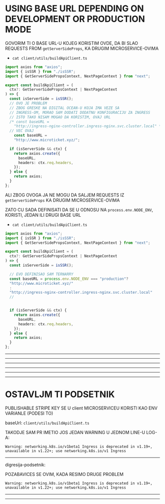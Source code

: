 # USING BASE URL DEPENDING ON DEVELOPMENT OR PRODUCTION MODE

GOVORIM TI O BASE URL-U KOJEG KORISTIM OVDE, DA BI SLAO REQUESTS FROM `getServerSideProps`, KA DRUGIM MICROSERVICE-OVIMA

- `cat client/utils/buildApiClient.ts`

```ts
import axios from "axios";
import { isSSR } from "./isSSR";
import { GetServerSidePropsContext, NextPageContext } from "next";

export const buildApiClient = (
  ctx?: GetServerSidePropsContext | NextPageContext
) => {
  const isServerSide = isSSR();
  // OVO JE PROBLEM
  // ZBOG GRESKE NA DIGITAL OCEAN-U KOJA IMA VEZE SA
  // INGRESS-OM, MORAO SAM DODATI DODATNU KONFIGURACIJU ZA INGRESS
  // ISTO TAKO NISAM MOGAO DA KORISTIM, OVAJ URL
  /* const baseURL =
    "http://ingress-nginx-controller.ingress-nginx.svc.cluster.local" */;
  // VEC OVAJ
    const baseURL =
    "http://www.microticket.xyz/";

  if (isServerSide && ctx) {
    return axios.create({
      baseURL,
      headers: ctx.req.headers,
    });
  } else {
    return axios;
  }
};
```

ALI ZBOG OVOGA JA NE MOGU DA SALJEM REQUESTS IZ `getServerSideProps` KA DRUGIM MICROSERVICE-OVIMA

ZATO CU SADA DEFINISATI DA SE U ODNOSU NA `process.env.NODE_ENV`, KORISTI, JEDAN ILI DRUGI BASE URL

- `cat client/utils/buildApiClient.ts`

```ts
import axios from "axios";
import { isSSR } from "./isSSR";
import { GetServerSidePropsContext, NextPageContext } from "next";

export const buildApiClient = (
  ctx?: GetServerSidePropsContext | NextPageContext
) => {
  const isServerSide = isSSR();

  // EVO DEFINISAO SAM TERNARRY
  const baseURL = process.env.NODE_ENV === "production"?
  "http://www.microticket.xyz/"
  :
  "http://ingress-nginx-controller.ingress-nginx.svc.cluster.local"
  //


  if (isServerSide && ctx) {
    return axios.create({
      baseURL,
      headers: ctx.req.headers,
    });
  } else {
    return axios;
  }
};

```


***
***
***
***
***
***

# OSTAVLJM TI PODSETNIK

PUBLISHABLE STRIPE KEY SE U client MICROSERVICEU KORISTI KAO ENV VARIANLE (PODESI TO)

baseUrl:
`client/utils/buildApiClient.ts`

TAKODJE SAM PR
IMETIO JOS JEDAN WARNING U JEDNOM LINE-U LOG-A:

`Warning: networking.k8s.io/v1beta1 Ingress is deprecated in v1.19+, unavailable in v1.22+; use networking.k8s.io/v1 Ingress`

***

digresija-podsetnik:

POZABAVICES SE OVIM, KADA RESIMO DRUGE PROBLEM

`Warning: networking.k8s.io/v1beta1 Ingress is deprecated in v1.19+, unavailable in v1.22+; use networking.k8s.io/v1 Ingress`

***
***

